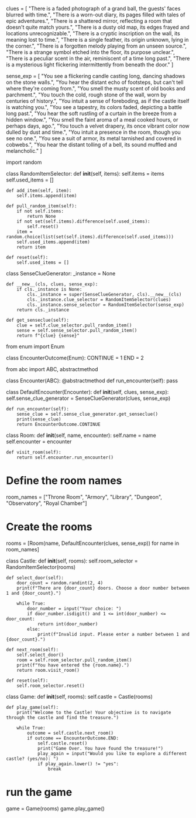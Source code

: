 clues = [
    "There is a faded photograph of a grand ball, the guests' faces blurred with time.",
    "There is a worn-out diary, its pages filled with tales of epic adventures.",
    "There is a shattered mirror, reflecting a room that doesn't quite match yours.",
    "There is a dusty old map, its edges frayed and locations unrecognizable.",
    "There is a cryptic inscription on the wall, its meaning lost to time.",
    "There is a single feather, its origin unknown, lying in the corner.",
    "There is a forgotten melody playing from an unseen source.",
    "There is a strange symbol etched into the floor, its purpose unclear.",
    "There is a peculiar scent in the air, reminiscent of a time long past.",
    "There is a mysterious light flickering intermittently from beneath the door."
]


sense_exp = [
    "You see a flickering candle casting long, dancing shadows on the stone walls.",
    "You hear the distant echo of footsteps, but can't tell where they're coming from.",
    "You smell the musty scent of old books and parchment.",
    "You touch the cold, rough stone of the wall, worn by centuries of history.",
    "You intuit a sense of foreboding, as if the castle itself is watching you.",
    "You see a tapestry, its colors faded, depicting a battle long past.",
    "You hear the soft rustling of a curtain in the breeze from a hidden window.",
    "You smell the faint aroma of a meal cooked hours, or perhaps days, ago.",
    "You touch a velvet drapery, its once vibrant color now dulled by dust and time.",
    "You intuit a presence in the room, though you see no one.",
    "You see a suit of armor, its metal tarnished and covered in cobwebs.",
    "You hear the distant tolling of a bell, its sound muffled and melancholic."
]


import random

class RandomItemSelector:
    def __init__(self, items):
        self.items = items
        self.used_items = []

    def add_item(self, item):
        self.items.append(item)

    def pull_random_item(self):
        if not self.items:
            return None
        if not set(self.items).difference(self.used_items):
            self.reset()
        item = random.choice(list(set(self.items).difference(self.used_items)))
        self.used_items.append(item)
        return item

    def reset(self):
        self.used_items = []


class SenseClueGenerator:
    _instance = None

    def __new__(cls, clues, sense_exp):
        if cls._instance is None:
            cls._instance = super(SenseClueGenerator, cls).__new__(cls)
            cls._instance.clue_selector = RandomItemSelector(clues)
            cls._instance.sense_selector = RandomItemSelector(sense_exp)
        return cls._instance

    def get_senseclue(self):
        clue = self.clue_selector.pull_random_item()
        sense = self.sense_selector.pull_random_item()
        return f"{clue} {sense}"
   

from enum import Enum

class EncounterOutcome(Enum):
    CONTINUE = 1
    END = 2


from abc import ABC, abstractmethod

class Encounter(ABC):
    @abstractmethod
    def run_encounter(self):
        pass


class DefaultEncounter(Encounter):
    def __init__(self, clues, sense_exp):
        self.sense_clue_generator = SenseClueGenerator(clues, sense_exp)

    def run_encounter(self):
        sense_clue = self.sense_clue_generator.get_senseclue()
        print(sense_clue)
        return EncounterOutcome.CONTINUE
   

class Room:
    def __init__(self, name, encounter):
        self.name = name
        self.encounter = encounter

    def visit_room(self):
        return self.encounter.run_encounter()
   


# Define the room names
room_names = ["Throne Room", "Armory", "Library", "Dungeon", "Observatory", "Royal Chamber"]

# Create the rooms
rooms = [Room(name, DefaultEncounter(clues, sense_exp)) for name in room_names]


class Castle:
    def __init__(self, rooms):
        self.room_selector = RandomItemSelector(rooms)

    def select_door(self):
        door_count = random.randint(2, 4)
        print(f"There are {door_count} doors. Choose a door number between 1 and {door_count}.")

        while True:
            door_number = input("Your choice: ")
            if door_number.isdigit() and 1 <= int(door_number) <= door_count:
                return int(door_number)
            else:
                print(f"Invalid input. Please enter a number between 1 and {door_count}.")

    def next_room(self):
        self.select_door()
        room = self.room_selector.pull_random_item()
        print(f"You have entered the {room.name}.")
        return room.visit_room()

    def reset(self):
        self.room_selector.reset()


class Game:
    def __init__(self, rooms):
        self.castle = Castle(rooms)

    def play_game(self):
        print("Welcome to the Castle! Your objective is to navigate through the castle and find the treasure.")

        while True:
            outcome = self.castle.next_room()
            if outcome == EncounterOutcome.END:
                self.castle.reset()
                print("Game Over. You have found the treasure!")
                play_again = input("Would you like to explore a different castle? (yes/no): ")
                if play_again.lower() != "yes":
                    break


# run the game
game = Game(rooms)
game.play_game()

